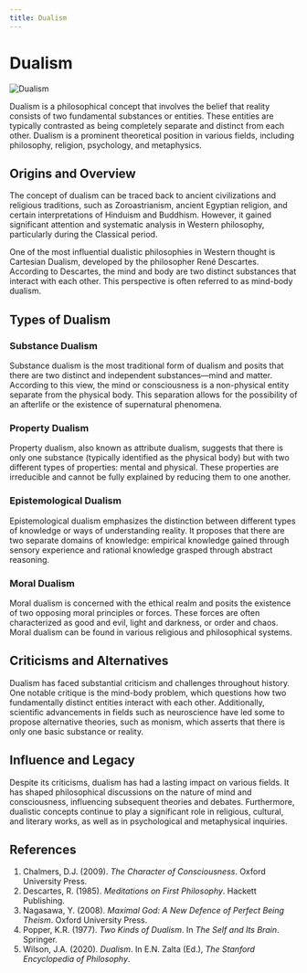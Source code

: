 ```yaml
---
title: Dualism
---
```

# Dualism

![Dualism](https://upload.wikimedia.org/wikipedia/commons/thumb/d/d8/Dualism_in_general.svg/350px-Dualism_in_general.svg.png)

Dualism is a philosophical concept that involves the belief that reality consists of two fundamental substances or entities. These entities are typically contrasted as being completely separate and distinct from each other. Dualism is a prominent theoretical position in various fields, including philosophy, religion, psychology, and metaphysics.

## Origins and Overview

The concept of dualism can be traced back to ancient civilizations and religious traditions, such as Zoroastrianism, ancient Egyptian religion, and certain interpretations of Hinduism and Buddhism. However, it gained significant attention and systematic analysis in Western philosophy, particularly during the Classical period.

One of the most influential dualistic philosophies in Western thought is Cartesian Dualism, developed by the philosopher René Descartes. According to Descartes, the mind and body are two distinct substances that interact with each other. This perspective is often referred to as mind-body dualism.

## Types of Dualism

### Substance Dualism

Substance dualism is the most traditional form of dualism and posits that there are two distinct and independent substances—mind and matter. According to this view, the mind or consciousness is a non-physical entity separate from the physical body. This separation allows for the possibility of an afterlife or the existence of supernatural phenomena.

### Property Dualism

Property dualism, also known as attribute dualism, suggests that there is only one substance (typically identified as the physical body) but with two different types of properties: mental and physical. These properties are irreducible and cannot be fully explained by reducing them to one another.

### Epistemological Dualism

Epistemological dualism emphasizes the distinction between different types of knowledge or ways of understanding reality. It proposes that there are two separate domains of knowledge: empirical knowledge gained through sensory experience and rational knowledge grasped through abstract reasoning.

### Moral Dualism

Moral dualism is concerned with the ethical realm and posits the existence of two opposing moral principles or forces. These forces are often characterized as good and evil, light and darkness, or order and chaos. Moral dualism can be found in various religious and philosophical systems.

## Criticisms and Alternatives

Dualism has faced substantial criticism and challenges throughout history. One notable critique is the mind-body problem, which questions how two fundamentally distinct entities interact with each other. Additionally, scientific advancements in fields such as neuroscience have led some to propose alternative theories, such as monism, which asserts that there is only one basic substance or reality.

## Influence and Legacy

Despite its criticisms, dualism has had a lasting impact on various fields. It has shaped philosophical discussions on the nature of mind and consciousness, influencing subsequent theories and debates. Furthermore, dualistic concepts continue to play a significant role in religious, cultural, and literary works, as well as in psychological and metaphysical inquiries.

## References

1. Chalmers, D.J. (2009). *The Character of Consciousness*. Oxford University Press.
2. Descartes, R. (1985). *Meditations on First Philosophy*. Hackett Publishing.
3. Nagasawa, Y. (2008). *Maximal God: A New Defence of Perfect Being Theism*. Oxford University Press.
4. Popper, K.R. (1977). *Two Kinds of Dualism*. In *The Self and Its Brain*. Springer.
5. Wilson, J.A. (2020). *Dualism*. In E.N. Zalta (Ed.), *The Stanford Encyclopedia of Philosophy*.